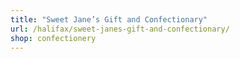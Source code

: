 ```yaml
---
title: "Sweet Jane’s Gift and Confectionary"
url: /halifax/sweet-janes-gift-and-confectionary/
shop: confectionery
---
```

